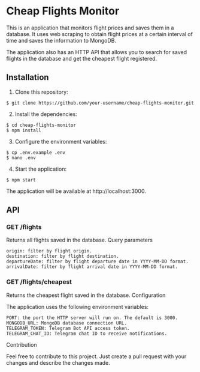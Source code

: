 # Cheap Flights Monitor

This is an application that monitors flight prices and saves them in a database. It uses web scraping to obtain flight prices at a certain interval of time and saves the information to MongoDB.

The application also has an HTTP API that allows you to search for saved flights in the database and get the cheapest flight registered.

## Installation

1. Clone this repository:

```shell
$ git clone https://github.com/your-username/cheap-flights-monitor.git
```
2. Install the dependencies:


```shell
$ cd cheap-flights-monitor
$ npm install
```

3. Configure the environment variables:

```shell
$ cp .env.example .env
$ nano .env
```
4. Start the application:

```shell
$ npm start
```

The application will be available at http://localhost:3000.
## API
### GET /flights

Returns all flights saved in the database.
Query parameters

    origin: filter by flight origin.
    destination: filter by flight destination.
    departureDate: filter by flight departure date in YYYY-MM-DD format.
    arrivalDate: filter by flight arrival date in YYYY-MM-DD format.

### GET /flights/cheapest

Returns the cheapest flight saved in the database.
Configuration

The application uses the following environment variables:

    PORT: the port the HTTP server will run on. The default is 3000.
    MONGODB_URL: MongoDB database connection URL.
    TELEGRAM_TOKEN: Telegram Bot API access token.
    TELEGRAM_CHAT_ID: Telegram chat ID to receive notifications.

Contribution

Feel free to contribute to this project. Just create a pull request with your changes and describe the changes made.